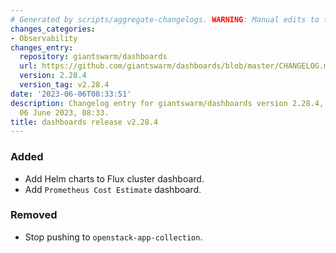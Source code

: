 ```yaml
---
# Generated by scripts/aggregate-changelogs. WARNING: Manual edits to this files will be overwritten.
changes_categories:
- Observability
changes_entry:
  repository: giantswarm/dashboards
  url: https://github.com/giantswarm/dashboards/blob/master/CHANGELOG.md#2284---2023-06-06
  version: 2.28.4
  version_tag: v2.28.4
date: '2023-06-06T08:33:51'
description: Changelog entry for giantswarm/dashboards version 2.28.4, published on
  06 June 2023, 08:33.
title: dashboards release v2.28.4
---
```


### Added
- Add Helm charts to Flux cluster dashboard.
- Add `Prometheus Cost Estimate` dashboard.
### Removed
- Stop pushing to `openstack-app-collection`.
